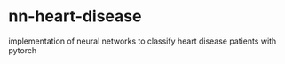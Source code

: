 # nn-heart-disease
implementation of neural networks to classify heart disease patients with pytorch
